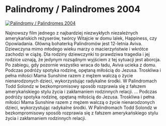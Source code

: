 Palindromy / Palindromes 2004 
=============
[![Palindromy / Palindromes 2004 ](http://vidos.pl/images/player.gif)](http://vidos.pl/palindromy-palindromes-2004)

 Najnowszy film jednego z najbardziej niezwykłych niezależnych amerykańskich reżyserów, twórcy Witajcie w domu lalek, Happiness, czy Opowiadania. Główną bohaterką Palindromów jest 12-letnia Aviva. Dziewczyna mimo młodego wieku marzy o macierzyństwie i wkrótce zachodzi w ciążę. Dla rodziny dziewczynki to prawdziwa tragedia i jej rodzice uznają, że jedynym rozsądnym wyjściem z tej sytuacji jest aborcja. Po zabiegu, gdy pozornie wszystko wraca do ładu, Aviva ucieka z domu. Podczas podróży spotyka rodzinę, opętaną miłością do Jezusa. Troskliwa i pełna miłości Mama Sunshine razem z mężem walczą o życie nienarodzonych dzieci, wykorzystując radykalne środki. W Palindromach Todd Solondz w bezkompromisowy sposób rozprawia się z fałszem amerykańskiego stylu życia i zakłamaniem rodzinnych relacji.   ... Podczas podróży spotyka rodzinę, opętaną miłością do Jezusa. Troskliwa i pełna miłości Mama Sunshine razem z mężem walczą o życie nienarodzonych dzieci, wykorzystując radykalne środki. W Palindromach Todd Solondz w bezkompromisowy sposób rozprawia się z fałszem amerykańskiego stylu życia i zakłamaniem rodzinnych relacji.
